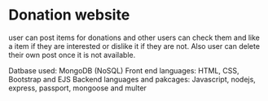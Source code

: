 # Donation website 
 user can post items for donations and other users can check them and like a item if they are interested or dislike it if they are not. 
Also user can delete their own post once it is not available. 

Datbase used: MongoDB (NoSQL) 
Front end languages: HTML, CSS, Bootstrap and EJS 
Backend languages and pakcages: Javascript, nodejs, express, passport, mongoose and multer

